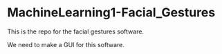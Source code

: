# MachineLearning1-Facial_Gestures

This is the repo for the facial gestures software.

We need to make a GUI for this software.
